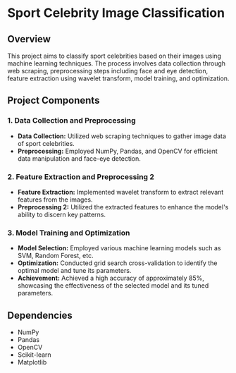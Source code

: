 # Sport Celebrity Image Classification

## Overview
This project aims to classify sport celebrities based on their images using machine learning techniques. The process involves data collection through web scraping, preprocessing steps including face and eye detection, feature extraction using wavelet transform, model training, and optimization.

## Project Components

### 1. Data Collection and Preprocessing
   - **Data Collection:** Utilized web scraping techniques to gather image data of sport celebrities.
   - **Preprocessing:** Employed NumPy, Pandas, and OpenCV for efficient data manipulation and face-eye detection.

### 2. Feature Extraction and Preprocessing 2
   - **Feature Extraction:** Implemented wavelet transform to extract relevant features from the images.
   - **Preprocessing 2:** Utilized the extracted features to enhance the model's ability to discern key patterns.

### 3. Model Training and Optimization
   - **Model Selection:** Employed various machine learning models such as SVM, Random Forest, etc.
   - **Optimization:** Conducted grid search cross-validation to identify the optimal model and tune its parameters.
   - **Achievement:** Achieved a high accuracy of approximately 85%, showcasing the effectiveness of the selected model and its tuned parameters.

## Dependencies
- NumPy
- Pandas
- OpenCV
- Scikit-learn
- Matplotlib
